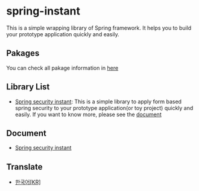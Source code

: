 # spring-instant
This is a simple wrapping library of Spring framework. It helps you to build your prototype application quickly and easily.

## Pakages
You can check all pakage information in [here](https://github.com/ByungJun25/spring-instant/packages/)

## Library List
- [Spring security instant](https://github.com/ByungJun25/spring-instant/tree/main/spring-security-instant): This is a simple library to apply form based spring security to your prototype application(or toy project) quickly and easily. If you want to know more, please see the [document](https://github.com/ByungJun25/spring-instant/tree/main/spring-security-instant/README.md)

## Document
- [Spring security instant](https://github.com/ByungJun25/spring-instant/tree/main/spring-security-instant)

## Translate
- [한국어[KR]](https://github.com/ByungJun25/spring-instant/blob/main/README_KR.md)
